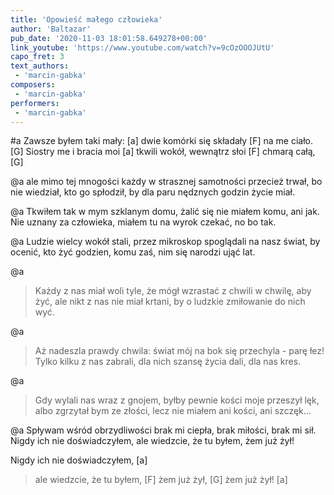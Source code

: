 ```yaml
---
title: 'Opowieść małego człowieka'
author: 'Baltazar'
pub_date: '2020-11-03 18:01:58.649278+00:00'
link_youtube: 'https://www.youtube.com/watch?v=9cOzOOOJUtU'
capo_fret: 3
text_authors:
 - 'marcin-gabka'
composers:
 - 'marcin-gabka'
performers:
 - 'marcin-gabka'
---
```


#a
Zawsze byłem taki mały:    [a]
dwie komórki się składały   [F]
na me ciało.                          [G]
Siostry me i bracia moi [a]
tkwili wokół, wewnątrz słoi [F]
chmarą całą, [G]

@a
ale mimo tej mnogości
każdy w strasznej samotności
przecież trwał,
bo nie wiedział, kto go spłodził, 
by dla paru nędznych godzin
życie miał.

@a
Tkwiłem tak w mym szklanym domu,
żalić się nie miałem komu,
ani jak.
Nie uznany za człowieka,
miałem tu na wyrok czekać,
no bo tak.

@a
Ludzie wielcy wokół stali,
przez mikroskop spoglądali 
na nasz świat,
by ocenić, kto żyć godzien,
komu zaś, nim się narodzi
ująć lat.

@a
>Każdy z nas miał woli tyle,
>że mógł wzrastać z chwili w chwilę,
>aby żyć,
>ale nikt z nas nie miał krtani,
>by o ludzkie zmiłowanie
>do nich wyć.

@a
>Aż nadeszla prawdy chwila:
>świat mój na bok się przechyla -
>parę łez!
>Tylko kilku z nas zabrali,
>dla nich szansę życia dali,
>dla nas kres.

@a
>Gdy wylali nas wraz z gnojem,
>byłby pewnie kości moje
>przeszył lęk,
>albo zgrzytał bym ze złości,
lecz nie miałem ani kości,
ani szczęk...

@a
Spływam wśród obrzydliwości
brak mi ciepła, brak miłości,
brak mi sił.
Nigdy ich nie doświadczyłem,
ale wiedzcie, że tu byłem, 
żem już żył!

Nigdy ich nie doświadczyłem, [a]
>ale wiedzcie, że tu byłem, [F]
>żem już żył, [G]
>żem już żył! [a]
